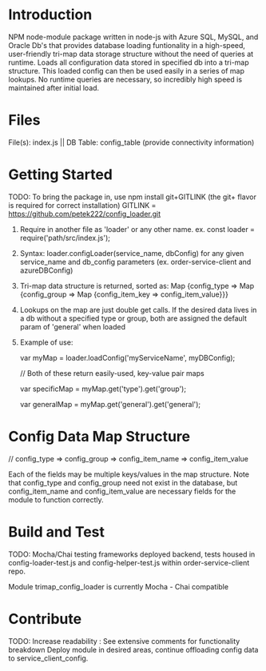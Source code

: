 # Introduction
NPM node-module package written in node-js with Azure SQL, MySQL, and Oracle Db's that provides database loading funtionality in a high-speed, user-friendly tri-map data storage structure without the need of queries at runtime. Loads all configuration data stored in specified db into a tri-map structure. This loaded config can then be used easily in a series of map lookups. No runtime queries are necessary, so incredibly high speed is maintained after initial load. 

# Files
File(s): index.js || DB Table: config_table (provide connectivity information)

# Getting Started
TODO: To bring the package in, use npm install git+GITLINK (the git+ flavor is required for correct installation)
      GITLINK = https://github.com/petek222/config_loader.git
1. Require in another file as 'loader' or any other name. ex. const loader = require('path/src/index.js');
2. Syntax: loader.configLoader(service_name, dbConfig) for any given service_name and db_config parameters (ex. order-service-client and azureDBConfig)
3. Tri-map data structure is returned, sorted as: Map {config_type => Map {config_group => Map {config_item_key => config_item_value}}}
4. Lookups on the map are just double get calls. If the desired data lives in a db without a specified type or group, both are assigned the default param of 'general' when loaded
5. Example of use: 

      var myMap = loader.loadConfig('myServiceName', myDBConfig);

      // Both of these return easily-used, key-value pair maps

      var specificMap = myMap.get('type').get('group');

      var generalMap = myMap.get('general').get('general');
      
# Config Data Map Structure

// config_type => config_group => config_item_name => config_item_value

Each of the fields may be multiple keys/values in the map structure. Note that config_type and config_group need not exist in the database, but config_item_name and config_item_value are necessary fields for the module to function correctly.

# Build and Test
TODO: Mocha/Chai testing frameworks deployed backend, tests housed in config-loader-test.js and config-helper-test.js within order-service-client repo. 

Module trimap_config_loader is currently Mocha - Chai compatible

# Contribute
TODO: Increase readability : See extensive comments for functionality breakdown
      Deploy module in desired areas, continue offloading config data to service_client_config.

